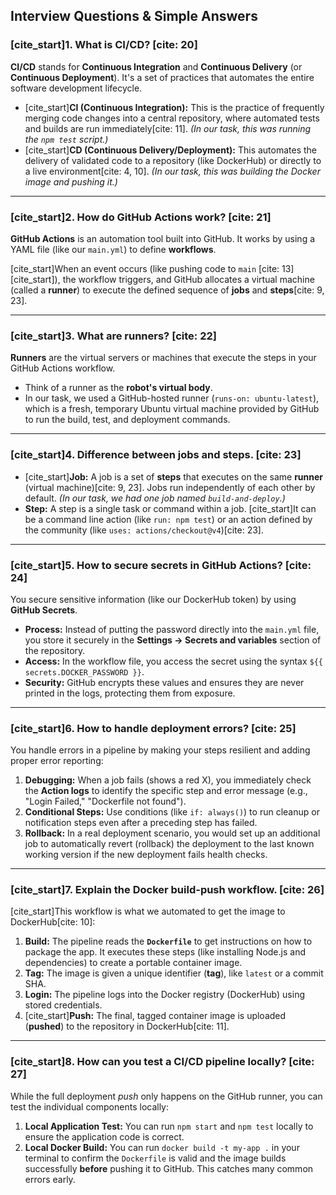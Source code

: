 ## Interview Questions & Simple Answers

### [cite_start]1. What is CI/CD? [cite: 20]

**CI/CD** stands for **Continuous Integration** and **Continuous Delivery** (or **Continuous Deployment**). It's a set of practices that automates the entire software development lifecycle.

* [cite_start]**CI (Continuous Integration):** This is the practice of frequently merging code changes into a central repository, where automated tests and builds are run immediately[cite: 11]. *(In our task, this was running the `npm test` script.)*
* [cite_start]**CD (Continuous Delivery/Deployment):** This automates the delivery of validated code to a repository (like DockerHub) or directly to a live environment[cite: 4, 10]. *(In our task, this was building the Docker image and pushing it.)*

***

### [cite_start]2. How do GitHub Actions work? [cite: 21]

**GitHub Actions** is an automation tool built into GitHub. It works by using a YAML file (like our `main.yml`) to define **workflows**.

[cite_start]When an event occurs (like pushing code to `main` [cite: 13][cite_start]), the workflow triggers, and GitHub allocates a virtual machine (called a **runner**) to execute the defined sequence of **jobs** and **steps**[cite: 9, 23].

***

### [cite_start]3. What are runners? [cite: 22]

**Runners** are the virtual servers or machines that execute the steps in your GitHub Actions workflow.

* Think of a runner as the **robot's virtual body**.
* In our task, we used a GitHub-hosted runner (`runs-on: ubuntu-latest`), which is a fresh, temporary Ubuntu virtual machine provided by GitHub to run the build, test, and deployment commands.

***

### [cite_start]4. Difference between jobs and steps. [cite: 23]

* [cite_start]**Job:** A job is a set of **steps** that executes on the same **runner** (virtual machine)[cite: 9, 23]. Jobs run independently of each other by default. *(In our task, we had one job named `build-and-deploy`.)*
* **Step:** A step is a single task or command within a job. [cite_start]It can be a command line action (like `run: npm test`) or an action defined by the community (like `uses: actions/checkout@v4`)[cite: 23].

***

### [cite_start]5. How to secure secrets in GitHub Actions? [cite: 24]

You secure sensitive information (like our DockerHub token) by using **GitHub Secrets**.

* **Process:** Instead of putting the password directly into the `main.yml` file, you store it securely in the **Settings $\rightarrow$ Secrets and variables** section of the repository.
* **Access:** In the workflow file, you access the secret using the syntax `${{ secrets.DOCKER_PASSWORD }}`.
* **Security:** GitHub encrypts these values and ensures they are never printed in the logs, protecting them from exposure.

***

### [cite_start]6. How to handle deployment errors? [cite: 25]

You handle errors in a pipeline by making your steps resilient and adding proper error reporting:

1.  **Debugging:** When a job fails (shows a red X), you immediately check the **Action logs** to identify the specific step and error message (e.g., "Login Failed," "Dockerfile not found").
2.  **Conditional Steps:** Use conditions (like `if: always()`) to run cleanup or notification steps even after a preceding step has failed.
3.  **Rollback:** In a real deployment scenario, you would set up an additional job to automatically revert (rollback) the deployment to the last known working version if the new deployment fails health checks.

***

### [cite_start]7. Explain the Docker build-push workflow. [cite: 26]

[cite_start]This workflow is what we automated to get the image to DockerHub[cite: 10]:

1.  **Build:** The pipeline reads the **`Dockerfile`** to get instructions on how to package the app. It executes these steps (like installing Node.js and dependencies) to create a portable container image.
2.  **Tag:** The image is given a unique identifier (**tag**), like `latest` or a commit SHA.
3.  **Login:** The pipeline logs into the Docker registry (DockerHub) using stored credentials.
4.  [cite_start]**Push:** The final, tagged container image is uploaded (**pushed**) to the repository in DockerHub[cite: 11].

***

### [cite_start]8. How can you test a CI/CD pipeline locally? [cite: 27]

While the full deployment *push* only happens on the GitHub runner, you can test the individual components locally:

1.  **Local Application Test:** You can run `npm start` and `npm test` locally to ensure the application code is correct.
2.  **Local Docker Build:** You can run `docker build -t my-app .` in your terminal to confirm the `Dockerfile` is valid and the image builds successfully **before** pushing it to GitHub. This catches many common errors early.